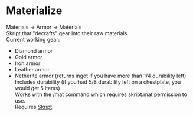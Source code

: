 # Materialize
Materials → Armor → Materials  
Skript that "decrafts" gear into their raw materials.  
Current working gear:
* Diamond armor  
* Gold armor  
* Iron armor   
* Leather armor  
* Netherite armor (returns ingot if you have more than 1/4 durability left)  
Includes durability (if you had 5/8 durability left on a chestplate, you would get 5 items)  
Works with the /mat command which requires skript.mat permission to use.  
Requires [Skript](https://github.com/SkriptLang/Skript).
